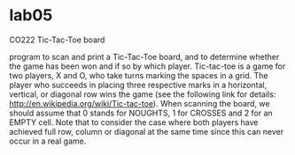 # lab05
CO222 Tic-Tac-Toe board

program to scan and print a Tic-Tac-Toe board, and to determine whether the game has been won and if so by which player.
Tic-tac-toe is a game for two players, X and O, who take turns marking the spaces in a grid. The player who succeeds in placing three respective marks in a horizontal, vertical, or diagonal row wins the game
(see the following link for details: http://en.wikipedia.org/wiki/Tic-tac-toe).
When scanning the board, we should assume that 0 stands for NOUGHTS, 1 for CROSSES and 2 for an EMPTY cell. Note that to consider the case where both players have achieved full row,
column or diagonal at the same time since this can never occur in a real game.
